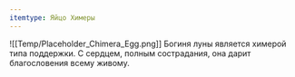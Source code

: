 ```yaml
---
itemtype: Яйцо Химеры
---
```

![[Temp/Placeholder_Chimera_Egg.png]]
Богиня луны является химерой типа поддержки. С сердцем, полным сострадания, она дарит благословения всему живому.
